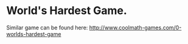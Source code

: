 # World's Hardest Game.
Similar game can be found here: http://www.coolmath-games.com/0-worlds-hardest-game
